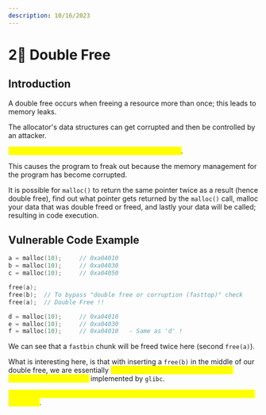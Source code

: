 ```yaml
---
description: 10/16/2023
---
```


# 2⃣ Double Free

## Introduction

A double free occurs when freeing a resource more than once; this leads to memory leaks.

The allocator's data structures can get corrupted and then be controlled by an attacker.

<mark style="color:yellow;">This occurs when a pointer or address is freed twice</mark>.

This causes the program to freak out because the memory management for the program has become corrupted.

It is possible for `malloc()` to return the same pointer twice as a result (hence double free), find out what pointer gets returned by the `malloc()` call, malloc your data that was double freed or freed, and lastly your data will be called; resulting in code execution.

## Vulnerable Code Example

```c
a = malloc(10);     // 0xa04010
b = malloc(10);     // 0xa04030
c = malloc(10);     // 0xa04050

free(a);
free(b);  // To bypass "double free or corruption (fasttop)" check
free(a);  // Double Free !!

d = malloc(10);     // 0xa04010
e = malloc(10);     // 0xa04030
f = malloc(10);     // 0xa04010   - Same as 'd' !
```

We can see that a `fastbin` chunk will be freed twice here (second `free(a)`).

What is interesting here, is that with inserting a `free(b)` in the middle of our double free, we are essentially <mark style="color:yellow;">bypassing the double free/corruption (</mark><mark style="color:yellow;">`fasttop`</mark><mark style="color:yellow;">) security check</mark> implemented by `glibc`.

<mark style="color:yellow;">This is possible because we have freed another different chunk in between two frees</mark>.

